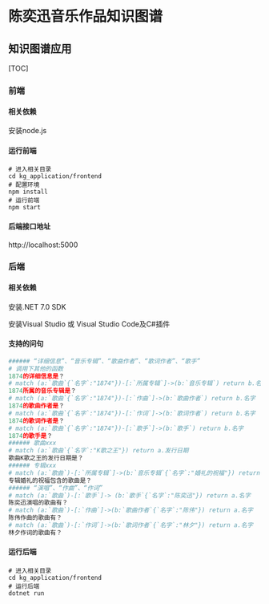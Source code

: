 # 陈奕迅音乐作品知识图谱
## 知识图谱应用

[TOC]

### 前端

#### 相关依赖

安装node.js

#### 运行前端

```shell
# 进入相关目录
cd kg_application/frontend
# 配置环境
npm install
# 运行前端
npm start
```

#### 后端接口地址

http://localhost:5000



### 后端

#### 相关依赖

安装.NET 7.0 SDK

安装Visual Studio 或  Visual Studio Code及C#插件

#### 支持的问句

```python
###### “详细信息”、“音乐专辑”、“歌曲作者”、“歌词作者”、“歌手”
# 调用下其他的函数
1874的详细信息是？
# match (a:`歌曲`{`名字`:"1874"})-[:`所属专辑`]->(b:`音乐专辑`) return b.名字
1874所属的音乐专辑是？
# match (a:`歌曲`{`名字`:"1874"})-[:`作曲`]->(b:`歌曲作者`) return b.名字
1874的歌曲作者是？
# match (a:`歌曲`{`名字`:"1874"})-[:`作词`]->(b:`歌词作者`) return b.名字
1874的歌词作者是？
# match (a:`歌曲`{`名字`:"1874"})-[:`歌手`]->(b:`歌手`) return b.名字
1874的歌手是？
###### 歌曲xxx
# match (a:`歌曲`{`名字`:"K歌之王"}) return a.发行日期
歌曲K歌之王的发行日期是？
###### 专辑xxx
# match (a:`歌曲`)-[:`所属专辑`]->(b:`音乐专辑`{`名字`:"婚礼的祝福"}) return a.名字
专辑婚礼的祝福包含的歌曲是？
###### “演唱”、“作曲”、“作词”
# match (a:`歌曲`)-[:`歌手`]-> (b:`歌手`{`名字`:"陈奕迅"}) return a.名字
陈奕迅演唱的歌曲有？
# match (a:`歌曲`)-[:`作曲`]->(b:`歌曲作者`{`名字`:"陈伟"}) return a.名字
陈伟作曲的歌曲有？
# match (a:`歌曲`)-[:`作词`]->(b:`歌词作者`{`名字`:"林夕"}) return a.名字
林夕作词的歌曲有？
```

#### 运行后端

```shell
# 进入相关目录
cd kg_application/frontend
# 运行后端
dotnet run
```



